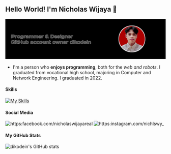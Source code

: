## Hello World! I'm Nicholas Wijaya 👋

![Nicholas Wijaya](img/banner.jpeg)

<!--
**dikodein/dikodein** is a ✨ _special_ ✨ repository because its `README.md` (this file) appears on your GitHub profile.

Here are some ideas to get you started:

- 🔭 I’m currently working on ...
- 🌱 I’m currently learning ...
- 👯 I’m looking to collaborate on ...
- 🤔 I’m looking for help with ...
- 💬 Ask me about ...
- 📫 How to reach me: ...
- 😄 Pronouns: ...
- ⚡ Fun fact: ...
-->

- I'm a person who **enjoys programming**, both for the _web and robots_. I graduated from vocational high school, majoring in Computer and Network Engineering. I graduated in 2022.

#### Skills
[![My Skills](https://skillicons.dev/icons?i=html,css,php,mysql,javascript,python&theme=light)](https://skillicons.dev)

#### Social Media
![https:facebook.com/nicholaswijayareal](https://img.shields.io/badge/Facebook-1877F2?style=for-the-badge&logo=facebook&logoColor=white)
![https:instagram.com/nichlswy_](https://img.shields.io/badge/Instagram-E4405F?style=for-the-badge&logo=instagram&logoColor=white)

#### My GitHub Stats
![dikodein's GitHub stats](https://github-readme-stats.vercel.app/api?username=dikodein&show_icons=true&theme=transparent)

